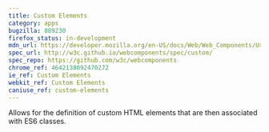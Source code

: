```yaml
---
title: Custom Elements
category: apps
bugzilla: 889230
firefox_status: in-development
mdn_url: https://developer.mozilla.org/en-US/docs/Web/Web_Components/Using_custom_elements
spec_url: http://w3c.github.io/webcomponents/spec/custom/
spec_repo: https://github.com/w3c/webcomponents
chrome_ref: 4642138092470272
ie_ref: Custom Elements
webkit_ref: Custom Elements
caniuse_ref: custom-elements
---
```


Allows for the definition of custom HTML elements that are then associated with ES6 classes.
